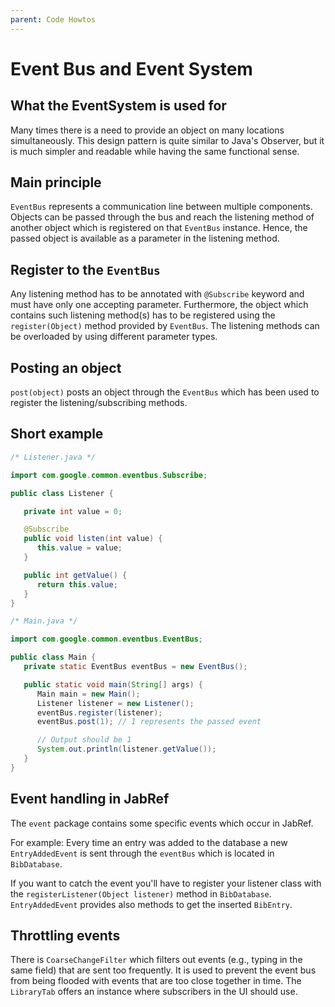 ```yaml
---
parent: Code Howtos
---
```

# Event Bus and Event System

## What the EventSystem is used for

Many times there is a need to provide an object on many locations simultaneously. This design pattern is quite similar to Java's Observer, but it is much simpler and readable while having the same functional sense.

## Main principle

`EventBus` represents a communication line between multiple components. Objects can be passed through the bus and reach the listening method of another object which is registered on that `EventBus` instance. Hence, the passed object is available as a parameter in the listening method.

## Register to the `EventBus`

Any listening method has to be annotated with `@Subscribe` keyword and must have only one accepting parameter. Furthermore, the object which contains such listening method(s) has to be registered using the `register(Object)` method provided by `EventBus`. The listening methods can be overloaded by using different parameter types.

## Posting an object

`post(object)` posts an object through the `EventBus` which has been used to register the listening/subscribing methods.

## Short example

```java
/* Listener.java */

import com.google.common.eventbus.Subscribe;

public class Listener {

   private int value = 0;

   @Subscribe
   public void listen(int value) {
      this.value = value;
   }

   public int getValue() {
      return this.value;
   }
}
```

```java
/* Main.java */

import com.google.common.eventbus.EventBus;

public class Main {
   private static EventBus eventBus = new EventBus();

   public static void main(String[] args) {
      Main main = new Main();
      Listener listener = new Listener();
      eventBus.register(listener);
      eventBus.post(1); // 1 represents the passed event

      // Output should be 1
      System.out.println(listener.getValue());
   }
}
```

## Event handling in JabRef

The `event` package contains some specific events which occur in JabRef.

For example: Every time an entry was added to the database a new `EntryAddedEvent` is sent through the `eventBus` which is located in `BibDatabase`.

If you want to catch the event you'll have to register your listener class with the `registerListener(Object listener)` method in `BibDatabase`. `EntryAddedEvent` provides also methods to get the inserted `BibEntry`.

## Throttling events

There is `CoarseChangeFilter` which filters out events (e.g., typing in the same field) that are sent too frequently.
It is used to prevent the event bus from being flooded with events that are too close together in time.
The `LibraryTab` offers an instance where subscribers in the UI should use.
